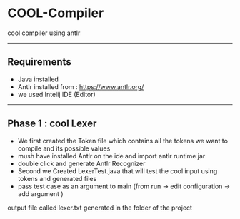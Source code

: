 # COOL-Compiler
cool compiler using antlr 

----------------------------------------
## **Requirements**

- Java installed 
- Antlr installed from : https://www.antlr.org/
- we used Intelij IDE (Editor)
----------------------------------------
## **Phase 1 : cool Lexer**

- We first created the Token file which contains all the tokens we want to compile and its possible values
- mush have installed Antlr on the ide and import antlr runtime jar 
- double click and generate Antlr Recognizer 
- Second we Created LexerTest.java that will test the cool input using tokens and generated files
- pass test case as an argument to main (from run -> edit configuration -> add argument ) 

output file called lexer.txt generated in the folder of the project
